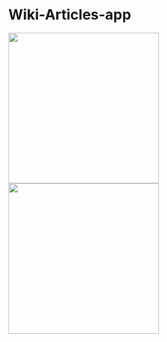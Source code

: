 # Wiki-Articles-app

<img src="https://user-images.githubusercontent.com/57033670/173361125-5020bec4-82ea-4231-bbdd-0328a9d1c20b.jpeg"  width="300"/>
<img src="https://user-images.githubusercontent.com/57033670/173361169-635c28ba-144a-42da-816a-339cc51ab183.jpeg"  width="300"/>
